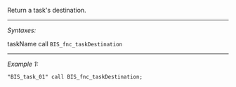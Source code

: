 Return a task's destination.


---
*Syntaxes:*

taskName call `BIS_fnc_taskDestination`

---
*Example 1:*

```sqf
"BIS_task_01" call BIS_fnc_taskDestination;
```